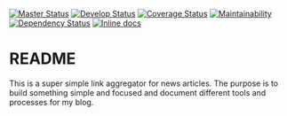 [![Master Status](https://travis-ci.org/Ch4s3/ink_stream.svg?branch=master)](https://travis-ci.org/Ch4s3/ink_stream)
[![Develop Status](https://travis-ci.org/Ch4s3/ink_stream.svg?branch=develop)](https://travis-ci.org/Ch4s3/ink_stream)
[![Coverage Status](https://coveralls.io/repos/github/Ch4s3/ink_stream/badge.svg?branch=master)](https://coveralls.io/github/Ch4s3/ink_stream?branch=master)
[![Maintainability](https://api.codeclimate.com/v1/badges/e9576e535d9e881c21d1/maintainability)](https://codeclimate.com/github/Ch4s3/ink_stream/maintainability)
[![Dependency Status](https://gemnasium.com/badges/github.com/Ch4s3/ink_stream.svg)](https://gemnasium.com/github.com/Ch4s3/ink_stream)
[![Inline docs](http://inch-ci.org/github/Ch4s3/ink_stream.svg?branch=develop)](http://inch-ci.org/github/Ch4s3/ink_stream)
# README

This is a super simple link aggregator for news articles. The purpose is to build something
simple and focused and document different tools and processes for my blog.
